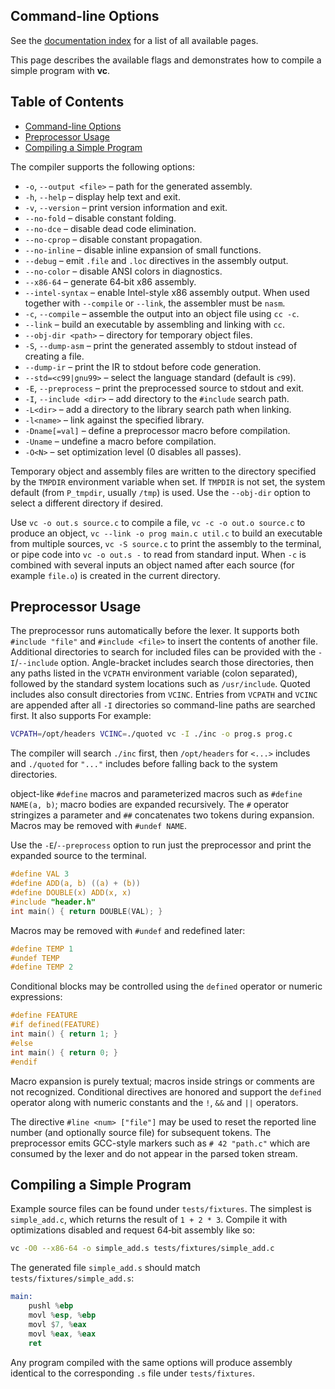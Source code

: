 ## Command-line Options

See the [documentation index](README.md) for a list of all available pages.

This page describes the available flags and demonstrates how to compile a
simple program with **vc**.

## Table of Contents

- [Command-line Options](#command-line-options)
- [Preprocessor Usage](#preprocessor-usage)
- [Compiling a Simple Program](#compiling-a-simple-program)

The compiler supports the following options:

- `-o`, `--output <file>` – path for the generated assembly.
- `-h`, `--help` – display help text and exit.
- `-v`, `--version` – print version information and exit.
- `--no-fold` – disable constant folding.
- `--no-dce` – disable dead code elimination.
- `--no-cprop` – disable constant propagation.
- `--no-inline` – disable inline expansion of small functions.
- `--debug` – emit `.file` and `.loc` directives in the assembly output.
- `--no-color` – disable ANSI colors in diagnostics.
- `--x86-64` – generate 64‑bit x86 assembly.
- `--intel-syntax` – enable Intel-style x86 assembly output. When used
  together with `--compile` or `--link`, the assembler must be `nasm`.
- `-c`, `--compile` – assemble the output into an object file using `cc -c`.
- `--link` – build an executable by assembling and linking with `cc`.
- `--obj-dir <path>` – directory for temporary object files.
- `-S`, `--dump-asm` – print the generated assembly to stdout instead of creating a file.
- `--dump-ir` – print the IR to stdout before code generation.
- `--std=<c99|gnu99>` – select the language standard (default is `c99`).
- `-E`, `--preprocess` – print the preprocessed source to stdout and exit.
- `-I`, `--include <dir>` – add directory to the `#include` search path.
- `-L<dir>` – add a directory to the library search path when linking.
- `-l<name>` – link against the specified library.
- `-Dname[=val]` – define a preprocessor macro before compilation.
- `-Uname` – undefine a macro before compilation.
- `-O<N>` – set optimization level (0 disables all passes).

Temporary object and assembly files are written to the directory specified
by the `TMPDIR` environment variable when set.  If `TMPDIR` is not set,
the system default (from `P_tmpdir`, usually `/tmp`) is used.  Use the
`--obj-dir` option to select a different directory if desired.

Use `vc -o out.s source.c` to compile a file, `vc -c -o out.o source.c` to
produce an object, `vc --link -o prog main.c util.c` to build an executable
from multiple sources, `vc -S source.c` to print the assembly to the
terminal, or pipe code into `vc -o out.s -` to read from standard input.
When `-c` is combined with several inputs an object named after each
source (for example `file.o`) is created in the current directory.

## Preprocessor Usage

The preprocessor runs automatically before the lexer. It supports both `#include "file"` and `#include <file>` to insert the contents of another file. Additional directories to search for included files can be provided with the `-I`/`--include` option. Angle-bracket includes search those directories, then any paths listed in the `VCPATH` environment variable (colon separated), followed by the standard system locations such as `/usr/include`. Quoted includes also consult directories from `VCINC`. Entries from `VCPATH` and `VCINC` are appended after all `-I` directories so command-line paths are searched first. It also supports
For example:

```sh
VCPATH=/opt/headers VCINC=./quoted vc -I ./inc -o prog.s prog.c
```

The compiler will search `./inc` first, then `/opt/headers` for `<...>` includes and `./quoted` for `"..."` includes before falling back to the system directories.

object-like `#define` macros and parameterized
macros such as `#define NAME(a, b)`; macro bodies are expanded recursively.
The `#` operator stringizes a parameter and `##` concatenates two tokens during
expansion. Macros may be removed with `#undef NAME`.

Use the `-E`/`--preprocess` option to run just the preprocessor and print the
expanded source to the terminal.

```c
#define VAL 3
#define ADD(a, b) ((a) + (b))
#define DOUBLE(x) ADD(x, x)
#include "header.h"
int main() { return DOUBLE(VAL); }
```

Macros may be removed with `#undef` and redefined later:

```c
#define TEMP 1
#undef TEMP
#define TEMP 2
```

Conditional blocks may be controlled using the `defined` operator or
numeric expressions:

```c
#define FEATURE
#if defined(FEATURE)
int main() { return 1; }
#else
int main() { return 0; }
#endif
```

Macro expansion is purely textual; macros inside strings or comments are not
recognized. Conditional directives are honored and support the `defined`
operator along with numeric constants and the `!`, `&&` and `||` operators.

The directive `#line <num> ["file"]` may be used to reset the reported line
number (and optionally source file) for subsequent tokens. The preprocessor
emits GCC-style markers such as `# 42 "path.c"` which are consumed by the
lexer and do not appear in the parsed token stream.

## Compiling a Simple Program

Example source files can be found under `tests/fixtures`. The simplest is
`simple_add.c`, which returns the result of `1 + 2 * 3`. Compile it with
optimizations disabled and request 64‑bit assembly like so:

```sh
vc -O0 --x86-64 -o simple_add.s tests/fixtures/simple_add.c
```

The generated file `simple_add.s` should match
`tests/fixtures/simple_add.s`:

```asm
main:
    pushl %ebp
    movl %esp, %ebp
    movl $7, %eax
    movl %eax, %eax
    ret
```

Any program compiled with the same options will produce assembly identical to
the corresponding `.s` file under `tests/fixtures`.
